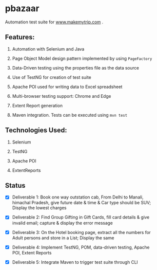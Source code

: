 # pbazaar

Automation test suite for www.makemytrip.com .

## Features:

1. Automation with Selenium and Java

2. Page Object Model design pattern implemented by using `PageFactory`

3. Data-Driven testing using the properties file as the data source

4. Use of TestNG for creation of test suite

5. Apache POI used for writing data to Excel spreadsheet

6. Multi-browser testing support: Chrome and Edge

7. Extent Report generation

8. Maven integration. Tests can be executed using `mvn test`

 

## Technologies Used:

1. Selenium

2. TestNG

3. Apache POI

4. ExtentReports

 

## Status

- [x] Deliverable 1: Book one way outstation cab, From Delhi to Manali, himachal Pradesh, give future date & time & Car type should be SUV; Display the lowest charges

- [x] Deliverable 2: Find Group Gifting in Gift Cards, fill card details & give invalid email; capture & display the error message

- [x] Deliverable 3: On the Hotel booking page, extract all the numbers for Adult persons and store in a List; Display the same

- [x] Deliverable 4: Implement TestNG, POM, data-driven testing, Apache POI, Extent Reports

- [x] Deliverable 5: Integrate Maven to trigger test suite through CLI